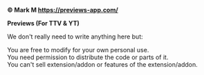 **© Mark M <https://previews-app.com/>**

**Previews (For TTV & YT)**

We don't really need to write anything here but:

You are free to modify for your own personal use.</br>
You need permission to distribute the code or parts of it.</br>
You can't sell extension/addon or features of the extension/addon.
